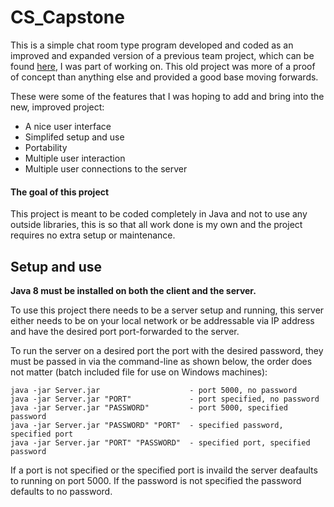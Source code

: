 # CS_Capstone
This is a simple chat room type program developed and coded as an improved and expanded version of a previous team project, which can be found [here](https://github.com/canevaa/CapstoneProject), I was part of working on. This old project was more of a proof of concept than anything else and provided a good base moving forwards.

These were some of the features that I was hoping to add and bring into the new, improved project:
* A nice user interface
* Simplifed setup and use
* Portability
* Multiple user interaction
* Multiple user connections to the server

#### The goal of this project
This project is meant to be coded completely in Java and not to use any outside libraries, this is so that all work done is my own and the project requires no extra setup or maintenance.

## Setup and use
**Java 8 must be installed on both the client and the server.**

To use this project there needs to be a server setup and running, this server either needs to be on your local network or be addressable via IP address and have the desired port port-forwarded to the server.

To run the server on a desired port the port with the desired password, they must be passed in via the command-line as shown below, the order does not matter (batch included file for use on Windows machines):
```
java -jar Server.jar                    - port 5000, no password
java -jar Server.jar "PORT"             - port specified, no password
java -jar Server.jar "PASSWORD"         - port 5000, specified password
java -jar Server.jar "PASSWORD" "PORT"  - specified password, specified port
java -jar Server.jar "PORT" "PASSWORD"  - specified port, specified password
```
If a port is not specified or the specified port is invaild the server deafaults to running on port 5000. If the password is not specified the password defaults to no password.
